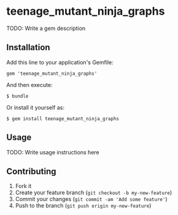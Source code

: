 teenage_mutant_ninja_graphs
===========================

TODO: Write a gem description

## Installation

Add this line to your application's Gemfile:

    gem 'teenage_mutant_ninja_graphs'

And then execute:

    $ bundle

Or install it yourself as:

    $ gem install teenage_mutant_ninja_graphs

## Usage

TODO: Write usage instructions here

## Contributing

1. Fork it
2. Create your feature branch (`git checkout -b my-new-feature`)
3. Commit your changes (`git commit -am 'Add some feature'`)
4. Push to the branch (`git push origin my-new-feature`)

